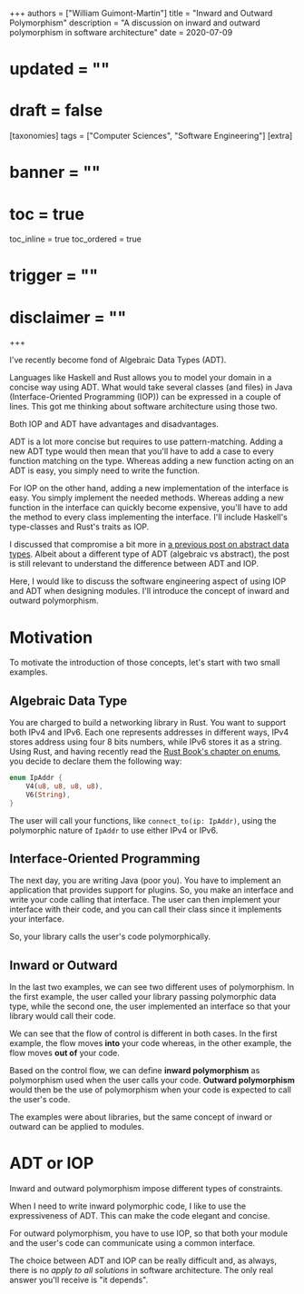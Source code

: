 +++
authors = ["William Guimont-Martin"]
title = "Inward and Outward Polymorphism"
description = "A discussion on inward and outward polymorphism in software architecture"
date = 2020-07-09
# updated = ""
# draft = false
[taxonomies]
tags = ["Computer Sciences", "Software Engineering"]
[extra]
# banner = ""
# toc = true
toc_inline = true
toc_ordered = true
# trigger = ""
# disclaimer = ""
+++

I've recently become fond of Algebraic Data Types (ADT).

Languages like Haskell and Rust allows you to model your domain in a concise way using ADT. What would take several classes (and files) in Java (Interface-Oriented Programming (IOP)) can be expressed in a couple of lines. This got me thinking about software architecture using those two.

Both IOP and ADT have advantages and disadvantages. 

ADT is a lot more concise but requires to use pattern-matching. Adding a new ADT type would then mean that you'll have to add a case to every function matching on the type. Whereas adding a new function acting on an ADT is easy, you simply need to write the function.

For IOP on the other hand, adding a new implementation of the interface is easy. You simply implement the needed methods. Whereas adding a new function in the interface can quickly become expensive, you'll have to add the method to every class implementing the interface. I'll include Haskell's type-classes and Rust's traits as IOP.

I discussed that compromise a bit more in [a previous post on abstract data types](@/blog/2019-01-27-abstract-data-type/index.md). Albeit about a different type of ADT (algebraic vs abstract), the post is still relevant to understand the difference between ADT and IOP.

Here, I would like to discuss the software engineering aspect of using IOP and ADT when designing modules. I'll introduce the concept of inward and outward polymorphism.

# Motivation
To motivate the introduction of those concepts, let's start with two small examples.

## Algebraic Data Type

You are charged to build a networking library in Rust. You want to support both IPv4 and IPv6. Each one represents addresses in different ways, IPv4 stores address using four 8 bits numbers, while IPv6 stores it as a string. Using Rust, and having recently read the [Rust Book's chapter on enums](https://doc.rust-lang.org/book/ch06-01-defining-an-enum.html), you decide to declare them the following way:

```rust
enum IpAddr {
    V4(u8, u8, u8, u8),
    V6(String),
}
```

The user will call your functions, like `connect_to(ip: IpAddr)`, using the polymorphic nature of `IpAddr` to use either IPv4 or IPv6.

## Interface-Oriented Programming
The next day, you are writing Java (poor you). You have to implement an application that provides support for plugins. So, you make an interface and write your code calling that interface. The user can then implement your interface with their code, and you can call their class since it implements your interface.

So, your library calls the user's code polymorphically.

## Inward or Outward
In the last two examples, we can see two different uses of polymorphism. In the first example, the user called your library passing polymorphic data type, while the second one, the user implemented an interface so that your library would call their code.

We can see that the flow of control is different in both cases. In the first example, the flow moves **into** your code whereas, in the other example, the flow moves **out of** your code.

Based on the control flow, we can define **inward polymorphism** as polymorphism used when the user calls your code. **Outward polymorphism** would then be the use of polymorphism when your code is expected to call the user's code.

The examples were about libraries, but the same concept of inward or outward can be applied to modules.

# ADT or IOP
Inward and outward polymorphism impose different types of constraints. 

When I need to write inward polymorphic code, I like to use the expressiveness of ADT. This can make the code elegant and concise.

For outward polymorphism, you have to use IOP, so that both your module and the user's code can communicate using a common interface.

The choice between ADT and IOP can be really difficult and, as always, there is no *apply to all solutions* in software architecture. The only real answer you'll receive is "it depends".
